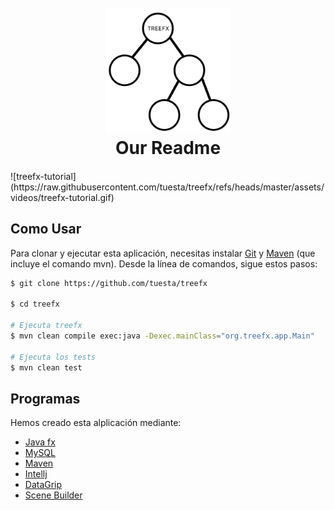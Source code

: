 
<h1 align="center">
  <br>
  <a href="https://github.com/tuesta/treefx"><img src="assets/images/Logo.png" alt="Treefx" height="200"></a>
  <br>
  Our Readme
  <br>
</h1>

<h4 align="center"></h4>
![treefx-tutorial](https://raw.githubusercontent.com/tuesta/treefx/refs/heads/master/assets/videos/treefx-tutorial.gif)

## Como Usar

Para clonar y ejecutar esta aplicación, necesitas instalar [Git](https://git-scm.com) y [Maven](https://maven.apache.org/) (que incluye el comando mvn). Desde la línea de comandos, sigue estos pasos:

```bash
$ git clone https://github.com/tuesta/treefx

$ cd treefx

# Ejecuta treefx
$ mvn clean compile exec:java -Dexec.mainClass="org.treefx.app.Main"

# Ejecuta los tests
$ mvn clean test
```
## Programas

Hemos creado esta alplicación mediante:

- [Java fx](https://openjfx.io/)
- [MySQL](https://www.mysql.com/)
- [Maven](https://maven.apache.org/)
- [Intellj](https://www.jetbrains.com/idea/)
- [DataGrip](https://www.jetbrains.com/datagrip/)
- [Scene Builder](https://gluonhq.com/products/scene-builder/)
